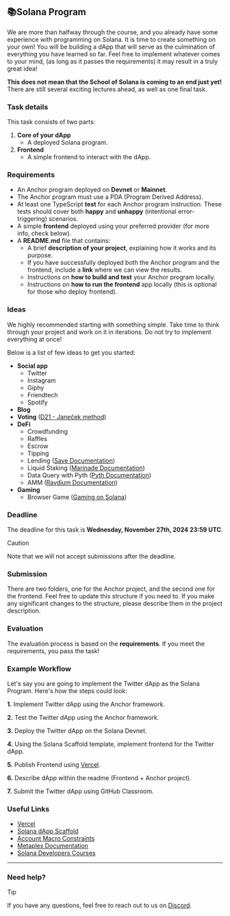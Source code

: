 ## 📚Solana Program
We are more than halfway through the course, and you already have some experience with programming on Solana. It is time to create something on your own! You will be building a dApp that will serve as the culmination of everything you have learned so far. Feel free to implement whatever comes to your mind, (as long as it passes the requirements) it may result in a truly great idea!

**This does not mean that the School of Solana is coming to an end just yet!** There are still several exciting lectures ahead, as well as one final task.

### Task details
This task consists of two parts:
1. **Core of your dApp**
    - A deployed Solana program.
2. **Frontend**
    - A simple frontend to interact with the dApp.


### Requirements
- An Anchor program deployed on **Devnet** or **Mainnet**.
- The Anchor program must use a PDA (Program Derived Address).
- At least one TypeScript **test** for each Anchor program instruction. These tests should cover both **happy** and **unhappy** (intentional error-triggering) scenarios.
- A simple **frontend** deployed using your preferred provider (for more info, check below).
- A **README.md** file that contains:
    - A brief **description of your project**, explaining how it works and its purpose.
    - If you have successfully deployed both the Anchor program and the frontend, include a **link** where we can view the results.
    - Instructions on **how to build and test** your Anchor program locally.
    - Instructions on **how to run the frontend** app locally (this is optional for those who deploy frontend).

### Ideas
We highly recommended starting with something simple. Take time to think through your project and work on it in iterations. Do not try to implement everything at once!

Below is a list of few ideas to get you started:
- **Social app**
    - Twitter
    - Instagram
    - Giphy
    - Friendtech
    - Spotify
- **Blog**
- **Voting** ([D21 - Janeček method](https://www.ih21.org/en/guidelines))
- **DeFi**
    - Crowdfunding
    - Raffles
    - Escrow
    - Tipping
    - Lending ([Save Documentation](https://docs.save.finance/))
    - Liquid Staking ([Marinade Documentation](https://docs.marinade.finance/))
    - Data Query with Pyth ([Pyth Documentation](https://docs.pyth.network/price-feeds))
    - AMM ([Raydium Documentation](https://raydium.gitbook.io/raydium/))
- **Gaming**
    - Browser Game ([Gaming on Solana](https://solanacookbook.com/gaming/nfts-in-games.html#nfts-in-games))

### Deadline
The deadline for this task is **Wednesday, November 27th, 2024 23:59 UTC**.
>[!CAUTION]
>Note that we will not accept submissions after the deadline.

### Submission
There are two folders, one for the Anchor project, and the second one for the frontend. Feel free to update this structure if you need to. If you make any significant changes to the structure, please describe them in the project description.


### Evaluation
The evaluation process is based on the **requirements**. If you meet the requirements, you pass the task!

### Example Workflow
Let's say you are going to implement the Twitter dApp as the Solana Program. Here's how the steps could look:

**1.** Implement Twitter dApp using the Anchor framework.

**2.** Test the Twitter dApp using the Anchor framework.

**3.** Deploy the Twitter dApp on the Solana Devnet.

**4.** Using the Solana Scaffold template, implement frontend for the Twitter dApp.

**5.** Publish Frontend using [Vercel](https://vercel.com).

**6.** Describe dApp within the readme (Frontend + Anchor project).

**7.** Submit the Twitter dApp using GitHub Classroom.

### Useful Links
- [Vercel](https://vercel.com)
- [Solana dApp Scaffold](https://github.com/solana-labs/dapp-scaffold#solana-dapp-scaffold-next)
- [Account Macro Constraints](https://docs.rs/anchor-lang/latest/anchor_lang/derive.Accounts.html#constraints)
- [Metaplex Documentation](https://docs.metaplex.com/)
- [Solana Developers Courses](https://solana.com/developers/courses)

-----

### Need help?
>[!TIP]
>If you have any questions, feel free to reach out to us on [Discord](https://discord.gg/z3JVuZyFnp).
